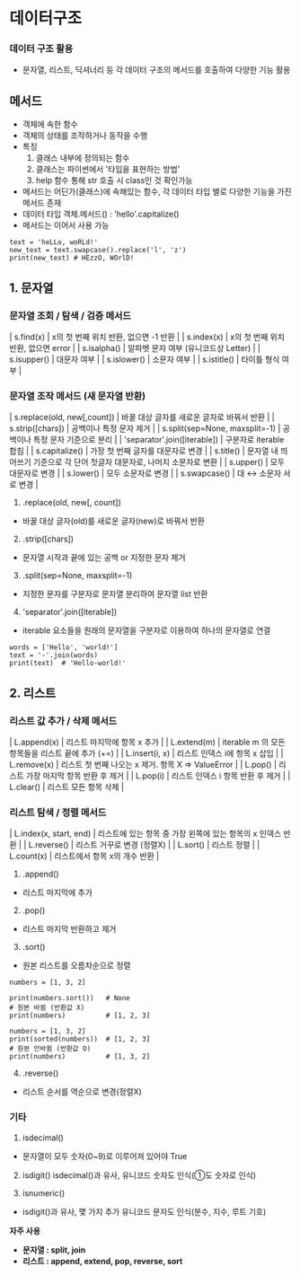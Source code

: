 # 데이터구조

### 데이터 구조 활용
- 문자열, 리스트, 딕셔너리 등 각 데이터 구조의 메서드를 호출하여 다양한 기능 활용

## 메서드
- 객체에 속한 함수
- 객체의 상태를 조작하거나 동작을 수행
- 특징
    1. 클래스 내부에 정의되는 함수
    2. 클래스는 파이썬에서 '타입을 표현하는 방법'
    3. help 함수 통해 str 호출 시 class인 것 확인가능
- 메서드는 어딘가(클래스)에 속해있는 함수, 각 데이터 타입 별로 다양한 기능을 가진 메서드 존재
- 데이터 타입 객체.메서드() : 'hello'.capitalize()
- 메서드는 이어서 사용 가능 
```
text = 'heLLo, woRLd!'
new_text = text.swapcase().replace('l', 'z')
print(new_text) # HEzzO, WOrlD!
```


## 1. 문자열

### 문자열 조회 / 탐색 / 검증 메서드
| s.find(x) | x의 첫 번째 위치 반환, 없으면 -1 반환 |
| s.index(x) | x의 첫 번째 위치 반환, 없으면 error |
| s.isalpha() | 알파벳 문자 여부 (유니코드상 Letter) |
| s.isupper() | 대문자 여부 |
| s.islower() | 소문자 여부 |
| s.istitle() | 타이틀 형식 여부 |

### 문자열 조작 메서드 (새 문자열 반환)

| s.replace(old, new[,count]) | 바꿀 대상 글자를 새로운 글자로 바꿔서 반환 |
| s.strip([chars]) | 공백이나 특정 문자 제거 |
| s.split(sep=None, maxsplit=-1) | 공백이나 특정 문자 기준으로 분리 |
| 'separator'.join([iterable]) | 구분자로 iterable 합침 | 
| s.capitalize() | 가장 첫 번째 글자를 대문자로 변경 |
| s.title() | 문자열 내 띄어쓰기 기준으로 각 단어 첫글자 대문자로, 나머지 소문자로 변환 |
| s.upper() | 모두 대문자로 변경 |
| s.lower() | 모두 소문자로 변경 |
| s.swapcase() | 대 ↔ 소문자 서로 변경 |

1. .replace(old, new[, count])
- 바꿀 대상 글자(old)를 새로운 글자(new)로 바꿔서 반환

2. .strip([chars])
- 문자열 시작과 끝에 있는 공백 or 지정한 문자 제거

3. .split(sep=None, maxsplit=-1)
- 지정한 문자를 구분자로 문자열 분리하여 문자열 list 반환

4. 'separator'.join([iterable])
- iterable 요소들을 원래의 문자열을 구분자로 이용하여 하나의 문자열로 연결 

```
words = ['Hello', 'world!']
text = '-'.join(words)
print(text)  # 'Hello-world!'
```


## 2. 리스트
### 리스트 값 추가 / 삭제 메서드

| L.append(x) | 리스트 마지막에 항목 x 추가 |
| L.extend(m) | iterable m 의 모든 항목들을 리스트 끝에 추가 (+=) |
| L.insert(i, x) | 리스트 인덱스 i에 항목 x 삽입 |
| L.remove(x) | 리스트 첫 번째 나오는 x 제거. 항목 X => ValueError | 
| L.pop() | 리스트 가장 마지막 항목 반환 후 제거 |
| L.pop(i) | 리스트 인덱스 i 항목 반환 후 제거 | 
| L.clear() | 리스트 모든 항목 삭제 |



### 리스트 탐색 / 정렬 메서드

| L.index(x, start, end) | 리스트에 있는 항목 중 가장 왼쪽에 있는 항목의 x 인덱스 반환 | 
| L.reverse() | 리스트 거꾸로 변경 (정렬X) |
| L.sort() | 리스트 정렬 |
| L.count(x) | 리스트에서 항목 x의 개수 반환 |


1. .append()
- 리스트 마지막에 추가

2. .pop()
- 리스트 마지막 반환하고 제거

3. .sort()
- 원본 리스트를 오름차순으로 정렬
```
numbers = [1, 3, 2]

print(numbers.sort())   # None
# 원본 바뀜 (반환값 X)
print(numbers)          # [1, 2, 3]

numbers = [1, 3, 2]
print(sorted(numbers))  # [1, 2, 3]
# 원본 안바뀜 (반환값 O)
print(numbers)          # [1, 3, 2]
```

4. .reverse()
- 리스트 순서를 역순으로 변경(정렬X)


### 기타
1. isdecimal()
- 문자열이 모두 숫자(0~9)로 이루어져 있어야 True

2. isdigit()
isdecimal()과 유사, 유니코드 숫자도 인식(①도 숫자로 인식)

3. isnumeric()
- isdigit()과 유사, 몇 가지 추가 유니코드 문자도 인식(분수, 지수, 루트 기호)

**자주 사용**
- **문자열 : split, join**
- **리스트 : append, extend, pop, reverse, sort**
